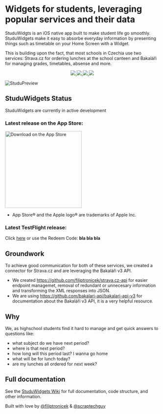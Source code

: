 # Widgets for students, leveraging popular services and their data

StuduWidgts is an iOS native app built to make student life go smoothly. StuduWidgets make it easy to absorbe everyday information by presenting things such as timetable on your Home Screen with a Widget.

This is building upon the fact, that most schools in Czechia use two services: Strava.cz for ordering lunches at the school canteen and Bakaláři for managing grades, timetables, absense and more.

<div align="center">
  <a href="https://github.com/scraptechguy/StuduWidgets/actions">
    <img src="https://github.com/scraptechguy/StuduWidgets/actions/workflows/ios.yml/badge.svg">
  </a>
  <a href="https://github.com/scraptechguy/StuduWidgets/graphs/contributors">
    <img src="https://img.shields.io/github/contributors/scraptechguy/StuduWidgets">
  </a>
  <a href="https://github.com/scraptechguy/StuduWidgets/issues">
    <img src="https://img.shields.io/github/issues/scraptechguy/StuduWidgets">
  </a>
  <a href="https://github.com/scraptechguy/StuduWidgets/pulls">
    <img src="https://img.shields.io/github/issues-pr/scraptechguy/StuduWidgets">
  </a>
</div>

![StuduPreview](https://user-images.githubusercontent.com/75474651/204030271-f39dd13a-3e68-40b3-8718-2b888e8bf4d4.png)

## StuduWidgets Status 

StuduWidgets are currently in active development

### Latest release on the App Store: 

<a href="https://youtu.be/dQw4w9WgXcQ" target="_blank"> <img width="250" alt="Download on the App Store" src="https://ipfs.io/ipfs/bafkreifcn7c3ha4ae4wjf2ibtixlrncviktgqfft4kzag5znxciexh5zt4?filename=bpoouz.svg"> </a>

  - App Store® and the Apple logo® are trademarks of Apple Inc.

### Latest TestFlight release:

Click <a href="">here</a> or use the Redeem Code: <b>bla bla bla</b>

## Groundwork

To achieve good communication for both of these services, we created a connector for Strava.cz and are leveraging the Bakaláři v3 API.

- We created https://github.com/filiptronicek/strava.cz-api for easier endpoint managemet, removal of redundant or unnecesary information and transforming the XML responses into JSON.
- We are using https://github.com/bakalari-api/bakalari-api-v3 for documentation about the Bakaláři v3 API, it is a very helpful resource.


## Why

We, as highschool students find it hard to manage and get quick answers to questions like:
- what subject do we have next period?
- where is that next period?
- how long will this period last? I wanna go home
- what will be for lunch today?
- are my lunches all ordered for next week?
  
## Full documentation 

See the <a href="https://github.com/filiptronicek/StuduWidgets/wiki">StuduWidgets Wiki</a> for full documentation, code structure, and other information. 

Built with love by [@filiptronicek](https://github.com/filiptronicek) & [@scraptechguy](https://github.com/scraptechguy)
